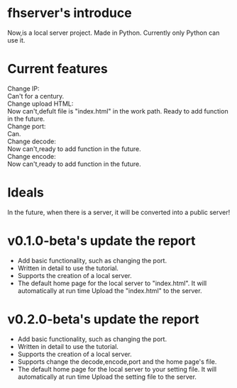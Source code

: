 # fhserver's introduce
Now,is a local server project.
Made in Python.
Currently only Python can use it.
# Current features
Change IP:<br/>
Can't for a century.<br/>
Change upload HTML:<br/>
Now can't,defult file is "index.html" in the work path. Ready to add function in the future.<br/>
Change port:<br/>
Can.<br/>
Change decode:<br/>
Now can't,ready to add function in the future.<br/>
Change encode:<br/>
Now can't,ready to add function in the future.
# Ideals
In the future, when there is a server, it will be converted into a public server!
# v0.1.0-beta's update the report
- Add basic functionality, such as changing the port.
- Written in detail to use the tutorial.
- Supports the creation of a local server.
- The default home page for the local server to "index.html". It will automatically at run time Upload the "index.html" to the server.
# v0.2.0-beta's update the report
- Add basic functionality, such as changing the port.
- Written in detail to use the tutorial.
- Supports the creation of a local server.
- Supports change the decode,encode,port and the home page's file.
- The default home page for the local server to your setting file. It will automatically at run time Upload the setting file to the server.
